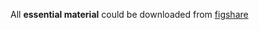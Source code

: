 All **essential material** could be downloaded from [figshare](https://figshare.com/articles/FSA_score/7150628)




